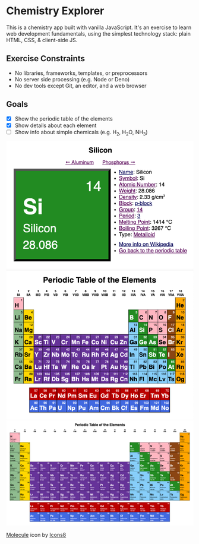 # Chemistry Explorer

This is a chemistry app built with vanilla JavaScript. It's an exercise to learn
web development fundamentals, using the simplest technology stack: plain HTML,
CSS, & client-side JS.

## Exercise Constraints
- No libraries, frameworks, templates, or preprocessors
- No server side processing (e.g. Node or Deno)
- No dev tools except Git, an editor, and a web browser

## Goals
- [x] Show the periodic table of the elements
- [x] Show details about each element
- [ ] Show info about simple chemicals (e.g. H<sub>2</sub>, H<sub>2</sub>O, NH<sub>3</sub>)

![Silicon element details](screenshots/silicon.png)
![Periodic Table of the Elements (medium)](screenshots/periodic-table-medium.png)
![Periodic Table of the Elements (large)](screenshots/periodic-table-large.png)

[Molecule](https://icons8.com/icon/C1tk3b2DIflx/molecule) icon by [Icons8](https://icons8.com)
